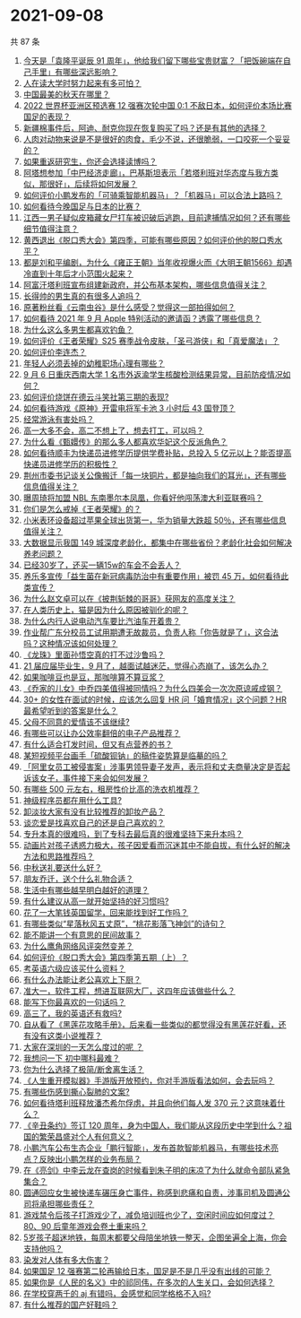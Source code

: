 # 2021-09-08

共 87 条

<!-- BEGIN -->
<!-- 最后更新时间 Wed Sep 08 2021 08:57:44 GMT+0800 (China Standard Time) -->

1. [今天是「袁隆平诞辰 91
   周年」，他给我们留下哪些宝贵财富？「把饭碗端在自己手里」有哪些深远影响？](https://www.zhihu.com/question/485193733)
1. [人在读大学时努力起来有多可怕？](https://www.zhihu.com/question/304422827)
1. [中国最美的秋天在哪里？](https://www.zhihu.com/question/25516962)
1. [2022 世界杯亚洲区预选赛 12 强赛次轮中国 0:1
   不敌日本，如何评价本场比赛国足的表现？](https://www.zhihu.com/question/485320038)
1. [新疆棉事件后，阿迪、耐克你现在恢复购买了吗？还是有其他的选择？](https://www.zhihu.com/question/465033483)
1. [人肉对动物来说是不是很好的肉食，毛少不说，还很脆弱，一口咬死一个妥妥的？](https://www.zhihu.com/question/477807786)
1. [如果重返研究生，你还会选择读博吗？](https://www.zhihu.com/question/483788278)
1. [阿塔想参加「中巴经济走廊」，巴基斯坦表示「若塔利班对华态度与我方类似，那很好」，后续将如何发展？](https://www.zhihu.com/question/485239844)
1. [如何评价小鹏发布的「可骑乘智能机器马」？「机器马」可以合法上路吗？](https://www.zhihu.com/question/485255102)
1. [如何看待今晚国足与日本的比赛？](https://www.zhihu.com/question/485194011)
1. [江西一男子疑似皮箱藏女尸打车被识破后逃跑，目前逮捕情况如何？还有哪些细节值得注意？](https://www.zhihu.com/question/485333193)
1. [黄西退出《脱口秀大会》第四季，可能有哪些原因？如何评价他的脱口秀水平？](https://www.zhihu.com/question/485374020)
1. [都是刘和平编剧，为什么《雍正王朝》当年收视爆火而《大明王朝1566》却遇冷直到十年后才小范围火起来？](https://www.zhihu.com/question/478233531)
1. [阿富汗塔利班宣布组建新政府，并公布基本架构，哪些信息值得关注？](https://www.zhihu.com/question/485395119)
1. [长得帅的男生真的有很多人追吗？](https://www.zhihu.com/question/466307046)
1. [原著粉丝看《云南虫谷》是什么感受？觉得这一部拍得如何？](https://www.zhihu.com/question/483556325)
1. [如何看待 2021 年 9 月 Apple
   特别活动的邀请函？透露了哪些信息？](https://www.zhihu.com/question/485413476)
1. [为什么这么多男生都喜欢钓鱼？](https://www.zhihu.com/question/483306668)
1. [如何评价《王者荣耀》S25
   赛季战令皮肤，「圣弓游侠」和「真爱魔法」？](https://www.zhihu.com/question/485118863)
1. [如何评价李连杰？](https://www.zhihu.com/question/48624630)
1. [年轻人必须丢掉的幼稚职场心理有哪些？](https://www.zhihu.com/question/484405014)
1. [9 月 6 日重庆西南大学 1
   名市外返渝学生核酸检测结果异常，目前防疫情况如何？](https://www.zhihu.com/question/485167022)
1. [如何评价烧饼在德云斗笑社第三期的表现?](https://www.zhihu.com/question/485146663)
1. [如何看待游戏《原神》开雷电将军卡池 3 小时后 43 国登顶？](https://www.zhihu.com/question/484478612)
1. [经常游泳有害处吗？](https://www.zhihu.com/question/470855035)
1. [高一大多不会，高二不想上了，想去打工，可以吗？](https://www.zhihu.com/question/485188208)
1. [为什么看《甄嬛传》的那么多人都喜欢华妃这个反派角色？](https://www.zhihu.com/question/24823315)
1. [如何看待顺丰为快递员进修学历提供学费补贴，总投入 5
   亿元以上？能否提高快递员进修学历的积极性？](https://www.zhihu.com/question/485204270)
1. [荆州市委书记谈关公像搬迁「每一块铜片，都是抽向我们的耳光」，还有哪些信息值得关注？](https://www.zhihu.com/question/485228372)
1. [曝周琦将加盟 NBL 东南墨尔本凤凰，你看好他闯荡澳大利亚联赛吗？](https://www.zhihu.com/question/485130832)
1. [你们是怎么戒掉《王者荣耀》的？](https://www.zhihu.com/question/457993130)
1. [小米表环设备超过苹果全球出货第一，华为销量大跌超
   50％，还有哪些信息值得关注？](https://www.zhihu.com/question/484683869)
1. [大数据显示我国 149
   城深度老龄化，都集中在哪些省份？老龄化社会如何解决养老问题？](https://www.zhihu.com/question/484982858)
1. [已经30岁了，还买一辆15w的车会不会丢人？](https://www.zhihu.com/question/484218237)
1. [养乐多宣传「益生菌在新冠病毒防治中有重要作用」被罚 45
   万，如何看待此类宣传？](https://www.zhihu.com/question/485026413)
1. [为什么赵文卓可以在《披荆斩棘的哥哥》获网友的高度关注？](https://www.zhihu.com/question/483432914)
1. [在人类历史上，猫是因为什么原因被驯化的呢？](https://www.zhihu.com/question/399880441)
1. [为什么内行人说电动汽车要比汽油车开着贵？](https://www.zhihu.com/question/473523126)
1. [作业帮广东分校员工试用期遭无故裁员，负责人称「你告就是了」，这合法吗？这种情况该如何处理？](https://www.zhihu.com/question/485248419)
1. [《龙珠》里面孙悟空真的打不过沙鲁吗？](https://www.zhihu.com/question/28888180)
1. [21 届应届毕业生，9
   月了，越面试越迷茫，觉得心态崩了，该怎么办？](https://www.zhihu.com/question/484278176)
1. [如果咖啡豆也是豆，那咖啡算不算豆浆？](https://www.zhihu.com/question/483758716)
1. [《乔家的儿女》中乔四美值得被同情吗？为什么四美会一次次原谅戚成钢？](https://www.zhihu.com/question/484600151)
1. [30+ 的女性在面试的时候，应该怎么回复 HR 问「婚育情况」这个问题？HR
   最希望听到的答案是什么？](https://www.zhihu.com/question/480127594)
1. [父母不同意的爱情该不该继续?](https://www.zhihu.com/question/485215803)
1. [有哪些可以让办公效率翻倍的电子产品推荐？](https://www.zhihu.com/question/483642352)
1. [有什么适合打发时间，但又有点营养的书？](https://www.zhihu.com/question/485183660)
1. [某短视频平台画手「硫酸钡钠」的稿件姿势算是临摹的吗？](https://www.zhihu.com/question/484882259)
1. [「阿里女员工被侵害案」涉事男领导妻子发声，表示将和丈夫商量决定是否起诉该女子，事件接下来会如何发展？](https://www.zhihu.com/question/485195286)
1. [有哪些 500 元左右，租房性价比高的洗衣机推荐？](https://www.zhihu.com/question/387233894)
1. [神级程序员都在用什么工具?](https://www.zhihu.com/question/465346075)
1. [卸淡妆大家有没有比较推荐的卸妆产品？](https://www.zhihu.com/question/26048870)
1. [谈恋爱是找喜欢自己的还是自己喜欢的？](https://www.zhihu.com/question/484120823)
1. [专升本真的很难吗，到了专科去最后真的很难坚持下来升本吗？](https://www.zhihu.com/question/478766172)
1. [动画片对孩子诱惑力极大，孩子因爱看而沉迷其中不能自拔，有什么好的解决方法和思路推荐吗？](https://www.zhihu.com/question/475519620)
1. [中秋送礼要送什么好？](https://www.zhihu.com/question/293224183)
1. [朋友乔迁，送个什么礼物合适？](https://www.zhihu.com/question/341101096)
1. [生活中有哪些越早明白越好的道理？](https://www.zhihu.com/question/392680981)
1. [有什么建议从高一就开始坚持的好习惯吗?](https://www.zhihu.com/question/466473902)
1. [花了一大笔钱英国留学，回来能找到好工作吗？](https://www.zhihu.com/question/477157158)
1. [有哪些类似“星落秋风五丈原”，“桃花影落飞神剑”的诗句？](https://www.zhihu.com/question/430567751)
1. [能不能讲一个有意思的民间故事？](https://www.zhihu.com/question/359803877)
1. [为什么鹰角网络风评突然变差？](https://www.zhihu.com/question/475967481)
1. [如何评价《脱口秀大会》第四季第五期（上）？](https://www.zhihu.com/question/485245336)
1. [考英语六级应该买什么资料？](https://www.zhihu.com/question/344969598)
1. [有什么办法能让老公喜欢上下厨？](https://www.zhihu.com/question/484417890)
1. [准大一，软件工程，想进互联网大厂，这四年应该做些什么？](https://www.zhihu.com/question/476165475)
1. [能写下你最喜欢的一句话吗？](https://www.zhihu.com/question/482815417)
1. [高三了，我的英语还有救吗?](https://www.zhihu.com/question/481043049)
1. [自从看了《黑莲花攻略手册》，后来看一些类似的都觉得没有黑莲花好看，还有没有这类小说推荐？](https://www.zhihu.com/question/337178212)
1. [大家在深圳的一天怎么度过的呢 ？](https://www.zhihu.com/question/479143486)
1. [我想问一下 初中哪科最难？](https://www.zhihu.com/question/484190478)
1. [你为什么选择了极简/断舍离生活？](https://www.zhihu.com/question/368822447)
1. [《人生重开模拟器》手游版开放预约，你对手游版看法如何，会去玩吗？](https://www.zhihu.com/question/485231623)
1. [有哪些伤感到撕心裂肺的文案?](https://www.zhihu.com/question/459224880)
1. [如何看待塔利班释放潘杰希尔俘虏，并且向他们每人发 370
   元？这意味着什么？](https://www.zhihu.com/question/485209591)
1. [《辛丑条约》签订 120
   周年，身为中国人，我们能从这段历史中学到什么？祖国的繁荣昌盛对个人有何意义？](https://www.zhihu.com/question/485249537)
1. [小鹏汽车公布生态企业「鹏行智能」，发布首款智能机器马，有哪些技术亮点？反映出小鹏怎样的业务布局？](https://www.zhihu.com/question/485237713)
1. [在《亮剑》中李云龙在查岗的时候看到朱子明的床凉了为什么就命令部队紧急集合？](https://www.zhihu.com/question/348869509)
1. [圆通回应女生被快递车碾压身亡事件，称感到悲痛和自责，涉事司机及圆通公司将承担哪些责任？](https://www.zhihu.com/question/485222103)
1. [游戏禁令后孩子打游戏少了，减负培训班也少了，空闲时间应如何度过？ 80、90
   后童年游戏会卷土重来吗？](https://www.zhihu.com/question/485051536)
1. [5岁孩子超迷地铁，每周末都要父母陪坐地铁一整天，企图坐遍全上海，你会支持他吗？](https://www.zhihu.com/question/484372748)
1. [染发对人体有多大伤害？](https://www.zhihu.com/question/295486674)
1. [如果国足 12
   强赛第二轮再输给日本，国足是不是几乎没有出线的可能？](https://www.zhihu.com/question/484874590)
1. [如果你是《人民的名义》中的祁同伟，在多次的人生关口，会如何选择？](https://www.zhihu.com/question/378595010)
1. [在学校穿两千的 aj 有错吗，会感觉和同学格格不入吗?](https://www.zhihu.com/question/481750173)
1. [有什么推荐的国产好鞋吗？](https://www.zhihu.com/question/452510931)

<!-- END -->
